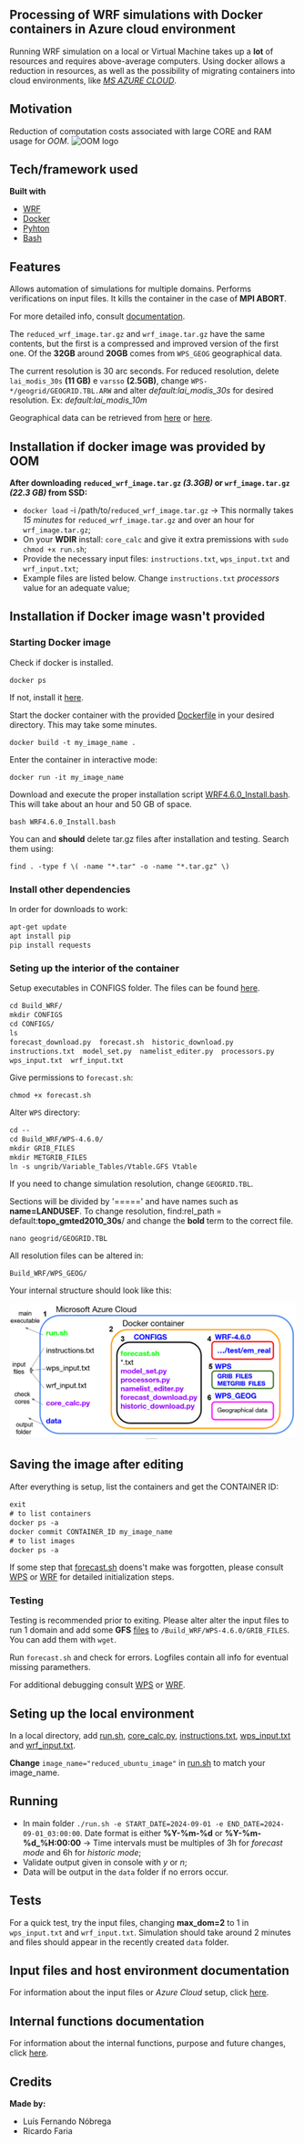 ## Processing of WRF simulations with Docker containers in Azure cloud environment
Running WRF simulation on a local or Virtual Machine takes up a **lot** of resources and requires above-average computers. Using docker allows a reduction in resources, as well as the possibility of migrating containers into cloud environments, like *[MS AZURE CLOUD](https://azure.microsoft.com/en-us)*.

## Motivation
Reduction of computation costs associated with large CORE and RAM usage for *OOM*.
![OOM logo](https://oom.arditi.pt/assets/OOM_Logo.png)

## Tech/framework used

<b>Built with</b>
- [WRF](https://www.mmm.ucar.edu/models/wrf)
- [Docker](https://www.docker.com/)
- [Pyhton](https://www.python.org/)
- [Bash](https://pt.wikipedia.org/wiki/Bash)

## Features
Allows automation of simulations for multiple domains. Performs verifications on input files. It kills the container in the case of **MPI ABORT**. 

For more detailed info, consult [documentation](WRF-documentation.pdf).

The `reduced_wrf_image.tar.gz` and `wrf_image.tar.gz` have the same contents, but the first is a compressed and improved version of the first one. Of the **32GB** around **20GB** comes from `WPS_GEOG` geographical data. 

The current resolution is 30 arc seconds. For reduced resolution, delete `lai_modis_30s` **(11 GB)** e `varsso` **(2.5GB)**, change `WPS-*/geogrid/GEOGRID.TBL.ARW` and alter *default:lai_modis_30s* for desired resolution. Ex: *default:lai_modis_10m*

Geographical data can be retrieved from [here](https://www2.mmm.ucar.edu/wrf/users/download/get_sources_wps_geog.html) or [here](http://www2.mmm.ucar.edu/wrf/src/wps_files/).

## Installation if docker image was provided by OOM
<b>After downloading `reduced_wrf_image.tar.gz` *(3.3GB)* or `wrf_image.tar.gz` *(22.3 GB)* from SSD:</b>

- `docker load` -i /path/to/`reduced_wrf_image.tar.gz` -> This normally takes *15 minutes* for `reduced_wrf_image.tar.gz` and over an hour for `wrf_image.tar.gz`;
- On your **WDIR** install: `core_calc` and give it extra premissions with  `sudo chmod +x run.sh`;
- Provide the necessary input files: `instructions.txt`, `wps_input.txt` and `wrf_input.txt`;
- Example files are listed below. Change `instructions.txt` *processors* value for an adequate value;

## Installation if Docker image wasn't provided

### Starting Docker image

Check if docker is installed.
```
docker ps
```
If not, install it [here](https://docs.docker.com/engine/install/).

Start the docker container with the provided [Dockerfile](/CONFIGS/Dockerfile) in your desired directory. This may take some minutes.
```
docker build -t my_image_name . 
```

Enter the container in interactive mode:
```
docker run -it my_image_name
```

Download and execute the proper installation script [WRF4.6.0_Install.bash](https://github.com/bakamotokatas/WRF-Install-Script/blob/master/WRF4.6.0_Install.bash). This will take about an hour and 50 GB of space. 
```
bash WRF4.6.0_Install.bash
```

You can and **should** delete tar.gz files after installation and testing. Search them using:
```
find . -type f \( -name "*.tar" -o -name "*.tar.gz" \)
```

### Install other dependencies
In order for downloads to work:
```
apt-get update
apt install pip
pip install requests
```
### Seting up the interior of the container

Setup executables in CONFIGS folder. The files can be found [here](/CONFIGS/).
```
cd Build_WRF/
mkdir CONFIGS
cd CONFIGS/
ls 
forecast_download.py  forecast.sh  historic_download.py  instructions.txt  model_set.py  namelist_editer.py  processors.py  wps_input.txt  wrf_input.txt
```
Give permissions to `forecast.sh`:
```
chmod +x forecast.sh
```

Alter `WPS` directory:
```
cd --
cd Build_WRF/WPS-4.6.0/
mkdir GRIB_FILES
mkdir METGRIB_FILES
ln -s ungrib/Variable_Tables/Vtable.GFS Vtable
```

If you need to change simulation resolution, change `GEOGRID.TBL`.

Sections will be divided by '=====' and have names such as **name=LANDUSEF**. To change resolution, find:rel_path = default:**topo_gmted2010_30s**/ and change the **bold** term to the correct file.
```
nano geogrid/GEOGRID.TBL
```

All resolution files can be altered in:
```
Build_WRF/WPS_GEOG/
```
Your internal structure should look like this:

![image](/scheme.png)
## Saving the image after editing
After everything is setup, list the containers and get the CONTAINER ID:
```
exit
# to list containers
docker ps -a 
docker commit CONTAINER_ID my_image_name
# to list images
docker ps -a 
```

If some step that [forecast.sh](/CONFIGS/forecast.sh) doens't make was forgotten, please consult [WPS](https://www2.mmm.ucar.edu/wrf/users/wrf_users_guide/build/html/wps.html) or [WRF](https://www2.mmm.ucar.edu/wrf/users/wrf_users_guide/build/html/running_wrf.html) for detailed initialization steps.

### Testing

Testing is recommended prior to exiting. Please alter alter the input files to run 1 domain and add some **GFS** [files](https://nomads.ncep.noaa.gov/cgi-bin/filter_gfs_0p25_1hr.pl) to `/Build_WRF/WPS-4.6.0/GRIB_FILES`. You can add them with `wget`.

Run `forecast.sh` and check for errors. Logfiles contain all info for eventual missing paramethers.

For additional debugging consult [WPS](https://www2.mmm.ucar.edu/wrf/users/wrf_users_guide/build/html/wps.html) or [WRF](https://www2.mmm.ucar.edu/wrf/users/wrf_users_guide/build/html/running_wrf.html).

## Seting up the local environment 

In a local directory, add [run.sh](/run.sh), [core_calc.py](/core_calc.py), [instructions.txt](/HOST/instructions.txt), [wps_input.txt](/HOST/wps_input.txt) and [wrf_input.txt](/HOST/wrf_input.txt).

**Change** `image_name="reduced_ubuntu_image"` in [run.sh](/run.sh) to match your image_name.

## Running 
- In main folder `./run.sh -e START_DATE=2024-09-01 -e END_DATE=2024-09-01_03:00:00`. Date format is either **%Y-%m-%d** or **%Y-%m-%d_%H:00:00** -> Time intervals must be multiples of 3h for *forecast mode* and 6h for *historic mode*;
- Validate output given in console with *y* or *n*;
- Data will be output in the `data` folder if no errors occur.

## Tests
For a quick test, try the input files, changing **max_dom=2** to 1 in `wps_input.txt` and `wrf_input.txt`. Simulation should take around 2 minutes and files should appear in the recently created `data` folder.

## Input files and host environment documentation
For information about the input files or *Azure Cloud* setup, click [here](HOST/).

## Internal functions documentation 
For information about the internal functions, purpose and future changes, click [here](CONFIGS/).

## Credits
<b>Made by:</b>
- Luís Fernando Nóbrega
- Ricardo Faria
